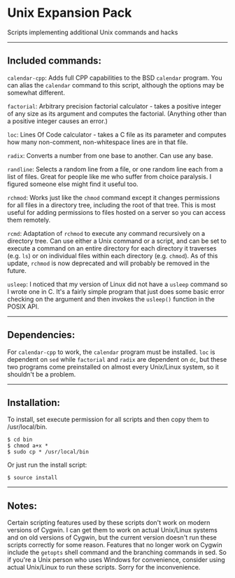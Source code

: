 # Unix Expansion Pack
Scripts implementing additional Unix commands and hacks

----

## Included commands:

`calendar-cpp`: Adds full CPP capabilities to the BSD `calendar` program. You can alias the `calendar` command to this script, although the options may be somewhat different.

`factorial`: Arbitrary precision factorial calculator - takes a positive integer of any size as its argument and computes the factorial. (Anything other than a positive integer causes an error.)

`loc`: Lines Of Code calculator - takes a C file as its parameter and computes how many non-comment, non-whitespace lines are in that file.

`radix`: Converts a number from one base to another. Can use any base.

`randline`: Selects a random line from a file, or one random line each from a list of files. Great for people like me who suffer from choice paralysis. I figured someone else might find it useful too.

`rchmod`: Works just like the `chmod` command except it changes permissions for all files in a directory tree, including the root of that tree. This is most useful for adding permissions to files hosted on a server so you can access them remotely.

`rcmd`: Adaptation of `rchmod` to execute any command recursively on a directory tree. Can use either a Unix command or a script, and can be set to execute a command on an entire directory for each directory it traverses (e.g. `ls`) or on individual files within each directory (e.g. `chmod`). As of this update, `rchmod` is now deprecated and will probably be removed in the future.

`usleep`: I noticed that my version of Linux did not have a `usleep` command so I wrote one in C. It's a fairly simple program that just does some basic error checking on the argument and then invokes the `usleep()` function in the POSIX API.

----

## Dependencies:

For `calendar-cpp` to work, the `calendar` program must be installed. `loc` is dependent on `sed` while `factorial` and `radix` are dependent on `dc`, but these two programs come preinstalled on almost every Unix/Linux system, so it shouldn't be a problem.

----

## Installation:

To install, set execute permission for all scripts and then copy them to /usr/local/bin.

    $ cd bin
    $ chmod a+x *
    $ sudo cp * /usr/local/bin

Or just run the install script:

    $ source install

----

## Notes:

Certain scripting features used by these scripts don't work on modern versions of Cygwin. I can get them to work on actual Unix/Linux systems and on old versions of Cygwin, but the current version doesn't run these scripts correctly for some reason. Features that no longer work on Cygwin include the `getopts` shell command and the branching commands in sed. So if you're a Unix person who uses Windows for convenience, consider using actual Unix/Linux to run these scripts. Sorry for the inconvenience.
